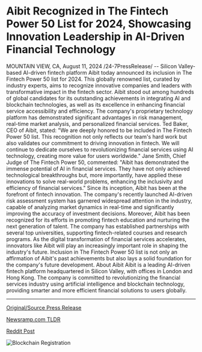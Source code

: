 # Aibit Recognized in The Fintech Power 50 List for 2024, Showcasing Innovation Leadership in AI-Driven Financial Technology

MOUNTAIN VIEW, CA, August 11, 2024 /24-7PressRelease/ -- Silicon Valley-based AI-driven fintech platform Aibit today announced its inclusion in The Fintech Power 50 list for 2024. This globally renowned list, curated by industry experts, aims to recognize innovative companies and leaders with transformative impact in the fintech sector.  Aibit stood out among hundreds of global candidates for its outstanding achievements in integrating AI and blockchain technologies, as well as its excellence in enhancing financial service accessibility and efficiency. The company's proprietary technology platform has demonstrated significant advantages in risk management, real-time market analysis, and personalized financial services.  Ted Baker, CEO of Aibit, stated: "We are deeply honored to be included in The Fintech Power 50 list. This recognition not only reflects our team's hard work but also validates our commitment to driving innovation in fintech. We will continue to dedicate ourselves to revolutionizing financial services using AI technology, creating more value for users worldwide."  Jane Smith, Chief Judge of The Fintech Power 50, commented: "Aibit has demonstrated the immense potential of AI in financial services. They have not only achieved technological breakthroughs but, more importantly, have applied these innovations to solve real-world problems, enhancing the inclusivity and efficiency of financial services."  Since its inception, Aibit has been at the forefront of fintech innovation. The company's recently launched AI-driven risk assessment system has garnered widespread attention in the industry, capable of analyzing market dynamics in real-time and significantly improving the accuracy of investment decisions.  Moreover, Aibit has been recognized for its efforts in promoting fintech education and nurturing the next generation of talent. The company has established partnerships with several top universities, supporting fintech-related courses and research programs. As the digital transformation of financial services accelerates, innovators like Aibit will play an increasingly important role in shaping the industry's future. Inclusion in The Fintech Power 50 list is not only an affirmation of Aibit's past achievements but also lays a solid foundation for the company's future development.  About Aibit  Aibit is a leading AI-driven fintech platform headquartered in Silicon Valley, with offices in London and Hong Kong. The company is committed to revolutionizing the financial services industry using artificial intelligence and blockchain technology, providing smarter and more efficient financial solutions to users globally. 

---

[Original/Source Press Release](https://www.24-7pressrelease.com/press-release/513288/aibit-recognized-in-the-fintech-power-50-list-for-2024-showcasing-innovation-leadership-in-ai-driven-financial-technology)
                    

[Newsramp.com TLDR](None) 



[Reddit Post](https://www.reddit.com/r/AwardsAndRecognition/comments/1eq7auq/aibit_named_in_the_fintech_power_50_list_for_2024/) 



![Blockchain Registration](https://cdn.newsramp.app/24-7PressRelease/qrcode/248/11/nina62hl.webp)